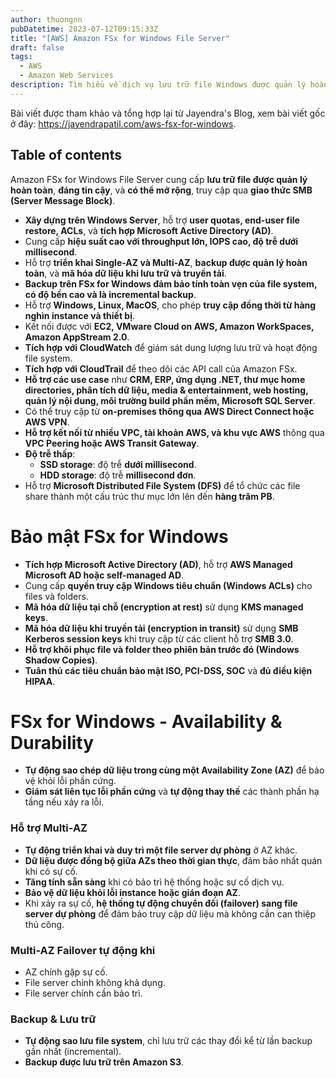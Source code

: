 ```yaml
---
author: thuongnn
pubDatetime: 2023-07-12T09:15:33Z
title: "[AWS] Amazon FSx for Windows File Server"
draft: false
tags:
  - AWS
  - Amazon Web Services
description: Tìm hiểu về dịch vụ lưu trữ file Windows được quản lý hoàn toàn bởi AWS, tương thích với Windows.
---
```

Bài viết được tham khảo và tổng hợp lại từ Jayendra's Blog, xem bài viết gốc ở đây: https://jayendrapatil.com/aws-fsx-for-windows. 

## Table of contents


Amazon FSx for Windows File Server cung cấp **lưu trữ file được quản lý hoàn toàn**, **đáng tin cậy**, và **có thể mở rộng**, truy cập qua **giao thức SMB (Server Message Block)**.

- **Xây dựng trên Windows Server**, hỗ trợ **user quotas, end-user file restore, ACLs**, và **tích hợp Microsoft Active Directory (AD)**.
- Cung cấp **hiệu suất cao với throughput lớn, IOPS cao, độ trễ dưới millisecond**.
- Hỗ trợ **triển khai Single-AZ và Multi-AZ**, **backup được quản lý hoàn toàn**, và **mã hóa dữ liệu khi lưu trữ và truyền tải**.
- **Backup trên FSx for Windows đảm bảo tính toàn vẹn của file system, có độ bền cao và là incremental backup**.
- Hỗ trợ **Windows, Linux, MacOS**, cho phép **truy cập đồng thời từ hàng nghìn instance và thiết bị**.
- Kết nối được với **EC2, VMware Cloud on AWS, Amazon WorkSpaces, Amazon AppStream 2.0**.
- **Tích hợp với CloudWatch** để giám sát dung lượng lưu trữ và hoạt động file system.
- **Tích hợp với CloudTrail** để theo dõi các API call của Amazon FSx.
- **Hỗ trợ các use case** như **CRM, ERP, ứng dụng .NET, thư mục home directories, phân tích dữ liệu, media & entertainment, web hosting, quản lý nội dung, môi trường build phần mềm, Microsoft SQL Server**.
- Có thể truy cập từ **on-premises thông qua AWS Direct Connect hoặc AWS VPN**.
- **Hỗ trợ kết nối từ nhiều VPC, tài khoản AWS, và khu vực AWS** thông qua **VPC Peering hoặc AWS Transit Gateway**.
- **Độ trễ thấp**:
    - **SSD storage**: độ trễ **dưới millisecond**.
    - **HDD storage**: độ trễ **millisecond đơn**.
- Hỗ trợ **Microsoft Distributed File System (DFS)** để tổ chức các file share thành một cấu trúc thư mục lớn lên đến **hàng trăm PB**.

# **Bảo mật FSx for Windows**

- **Tích hợp Microsoft Active Directory (AD)**, hỗ trợ **AWS Managed Microsoft AD hoặc self-managed AD**.
- Cung cấp **quyền truy cập Windows tiêu chuẩn (Windows ACLs)** cho files và folders.
- **Mã hóa dữ liệu tại chỗ (encryption at rest)** sử dụng **KMS managed keys**.
- **Mã hóa dữ liệu khi truyền tải (encryption in transit)** sử dụng **SMB Kerberos session keys** khi truy cập từ các client hỗ trợ **SMB 3.0**.
- **Hỗ trợ khôi phục file và folder theo phiên bản trước đó (Windows Shadow Copies)**.
- **Tuân thủ các tiêu chuẩn bảo mật ISO, PCI-DSS, SOC** và **đủ điều kiện HIPAA**.

# **FSx for Windows - Availability & Durability**

- **Tự động sao chép dữ liệu trong cùng một Availability Zone (AZ)** để bảo vệ khỏi lỗi phần cứng.
- **Giám sát liên tục lỗi phần cứng** và **tự động thay thế** các thành phần hạ tầng nếu xảy ra lỗi.

### **Hỗ trợ Multi-AZ**

- **Tự động triển khai và duy trì một file server dự phòng** ở AZ khác.
- **Dữ liệu được đồng bộ giữa AZs theo thời gian thực**, đảm bảo nhất quán khi có sự cố.
- **Tăng tính sẵn sàng** khi có bảo trì hệ thống hoặc sự cố dịch vụ.
- **Bảo vệ dữ liệu khỏi lỗi instance hoặc gián đoạn AZ**.
- Khi xảy ra sự cố, **hệ thống tự động chuyển đổi (failover) sang file server dự phòng** để đảm bảo truy cập dữ liệu mà không cần can thiệp thủ công.

### **Multi-AZ Failover tự động khi**

- AZ chính gặp sự cố.
- File server chính không khả dụng.
- File server chính cần bảo trì.

### **Backup & Lưu trữ**

- **Tự động sao lưu file system**, chỉ lưu trữ các thay đổi kể từ lần backup gần nhất (incremental).
- **Backup được lưu trữ trên Amazon S3**.
